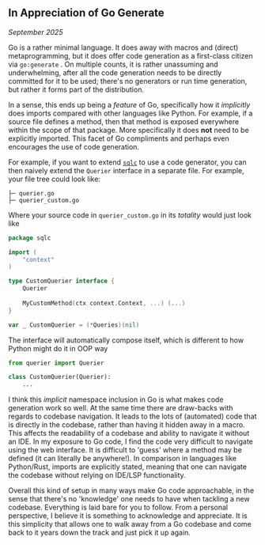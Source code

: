## In Appreciation of Go Generate

_September 2025_

Go is a rather minimal language. It does away with macros and (direct) metaprogramming, but it does offer code generation as a first-class citizen via `go:generate` . On multiple counts, it is rather unassuming and underwhelming, after all the code generation needs to be directly committed for it to be used; there's no generators or run time generation, but rather it forms part of the distribution. 

In a sense, this ends up being a _feature_ of Go, specifically how it _implicitly_ does imports compared with other languages like Python. For example, if a source file defines a method, then that method is exposed everywhere within the scope of that package. More specifically it does **not** need to be explicitly imported. This facet of Go compliments and perhaps even encourages the use of code generation.

For example, if you want to extend [`sqlc`](https://sqlc.dev/) to use a code generator, you can then naively extend the `Querier` interface in a separate file. For example, your file tree could look like:

```
├─ querier.go
├─ querier_custom.go
```

Where your source code in `querier_custom.go` in its _totality_ would just look like

```go
package sqlc

import (
    "context"
)

type CustomQuerier interface {
    Querier
    
    MyCustomMethod(ctx context.Context, ...) (...)
}

var _ CustomQuerier = (*Queries)(nil)
```

The interface will automatically compose itself, which is different to how Python might do it in OOP way

```py
from querier import Querier

class CustomQuerier(Querier):
    ...
```

I think this _implicit_ namespace inclusion in Go is what makes code generation work so well. At the same time there are draw-backs with regards to codebase navigation. It leads to the lots of (automated) code that is directly in the codebase, rather than having it hidden away in a macro. This affects the readability of a codebase and ability to navigate it without an IDE. In my exposure to Go code, I find the code very difficult to navigate using the web interface. It is difficult to 'guess' where a method may be defined (it can literally be anywhere!). In comparison in languages like Python/Rust, imports are explicitly stated, meaning that one can navigate the codebase without relying on IDE/LSP functionality.

Overall this kind of setup in many ways make Go code approachable, in the sense that there's no 'knowledge' one needs to have when tackling a new codebase. Everything is laid bare for you to follow. From a personal perspective, I believe it is something to acknowledge and appreciate. It is this simplicity that allows one to walk away from a Go codebase and come back to it years down the track and just pick it up again. 
